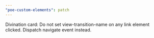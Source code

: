 ```yaml
---
"poe-custom-elements": patch
---
```


Divination card: Do not set view-transition-name on any link element clicked. Dispatch navigate event instead.
